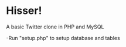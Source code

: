 Hisser!
============

A basic Twitter clone in PHP and MySQL

-Run "setup.php" to setup database and tables